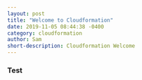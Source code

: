```yaml
---
layout: post
title: "Welcome to Cloudformation"
date: 2019-11-05 08:44:38 -0400
category: cloudformation
author: Sam
short-description: Cloudformation Welcome
---
```


### Test
